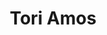---
title: "Tori Amos"
summary: "Tori Amos is an American singer-songwriter and pianist. She is a classically trained musician with a mezzo-soprano vocal range. Having already begun composing instrumental pieces on piano, Amos won a full scholarship to the Peabody Institute at Johns Hopkins University at the age of five, the youngest person ever to have been admitted. She had to leave at the age of eleven when her scholarship was discontinued for what Rolling Stone described as \"musical insubordination\". Amos was the lead singer of the short-lived 1980s pop group Y Kant Tori Read before achieving her breakthrough as a solo artist in the early 1990s. Her songs focus on a broad range of topics, including sexuality, feminism, politics, and religion.
Her charting singles include \"Crucify\", \"Silent All These Years\", \"God\", \"Cornflake Girl\", \"Caught a Lite Sneeze\", \"Professional Widow\", \"Spark\", \"1000 Oceans\", \"Flavor\" and \"A Sorta Fairytale\", her most commercially successful single in the U.S. to date. Amos has received five MTV VMA nominations and eight Grammy Award nominations, and won an Echo Klassik award for her Night of Hunters classical crossover album. She is listed on VH1's 1999 \"100 Greatest Women of Rock and Roll\" at number 71."
image: "tori-amos.jpg"
apple_music_artist_url: "None"
wikipedia_url: "https://en.wikipedia.org/wiki/Tori_Amos"
---